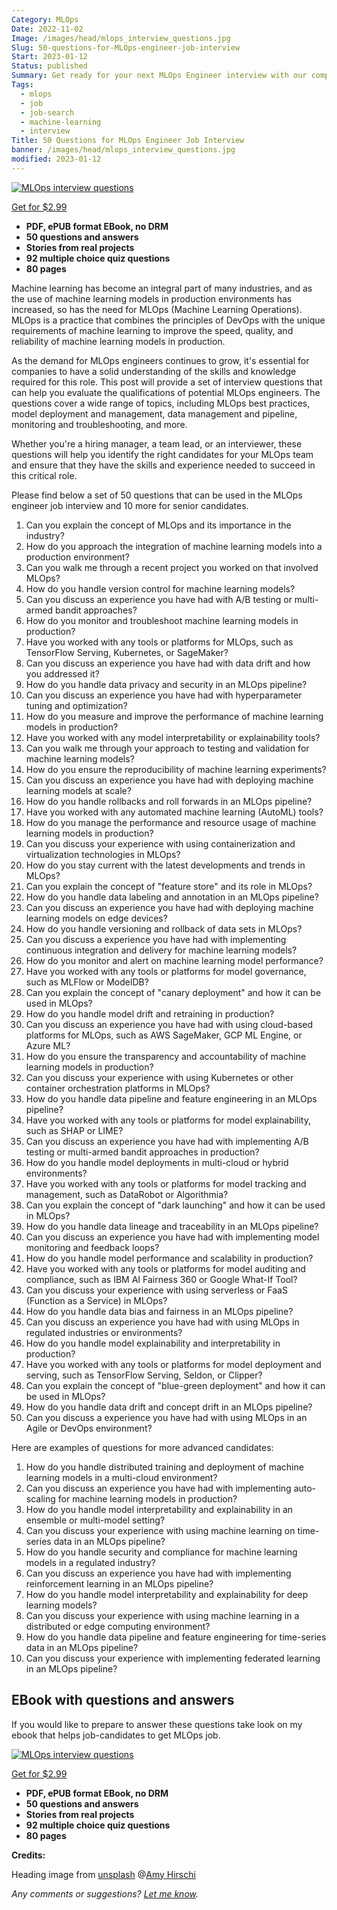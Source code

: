 ```yaml
---
Category: MLOps
Date: 2022-11-02
Image: /images/head/mlops_interview_questions.jpg
Slug: 50-questions-for-MLOps-engineer-job-interview
Start: 2023-01-12
Status: published
Summary: Get ready for your next MLOps Engineer interview with our comprehensive list of 50+ questions. Covering topics like deployment, management, data pipeline, monitoring, and more.
Tags:
  - mlops
  - job
  - job-search
  - machine-learning
  - interview
Title: 50 Questions for MLOps Engineer Job Interview
banner: /images/head/mlops_interview_questions.jpg
modified: 2023-01-12
---
```

[![MLOps interview questions](https://safjan.com/images/mlop_interview_book_cover_3D_300px.jpg)](https://gumroad.com/)

[Get for $2.99](https://ksafjanuser.gumroad.com/l/mlops)

- **PDF, ePUB format EBook, no DRM**
- **50 questions and answers**
- **Stories from real projects**
- **92 multiple choice quiz questions**
- **80 pages**

Machine learning has become an integral part of many industries, and as the use of machine learning models in production environments has increased, so has the need for MLOps (Machine Learning Operations). MLOps is a practice that combines the principles of DevOps with the unique requirements of machine learning to improve the speed, quality, and reliability of machine learning models in production.

As the demand for MLOps engineers continues to grow, it's essential for companies to have a solid understanding of the skills and knowledge required for this role. This post will provide a set of interview questions that can help you evaluate the qualifications of potential MLOps engineers. The questions cover a wide range of topics, including MLOps best practices, model deployment and management, data management and pipeline, monitoring and troubleshooting, and more.

Whether you're a hiring manager, a team lead, or an interviewer, these questions will help you identify the right candidates for your MLOps team and ensure that they have the skills and experience needed to succeed in this critical role.

Please find below a set of 50 questions that can be used in the MLOps engineer job interview and 10 more for senior candidates.

 1. Can you explain the concept of MLOps and its importance in the industry?
 2. How do you approach the integration of machine learning models into a production environment?
 3. Can you walk me through a recent project you worked on that involved MLOps?
 4. How do you handle version control for machine learning models?
 5. Can you discuss an experience you have had with A/B testing or multi-armed bandit approaches?
 6. How do you monitor and troubleshoot machine learning models in production?
 7. Have you worked with any tools or platforms for MLOps, such as TensorFlow Serving, Kubernetes, or SageMaker?
 8. Can you discuss an experience you have had with data drift and how you addressed it?
 9. How do you handle data privacy and security in an MLOps pipeline?
 10. Can you discuss an experience you have had with hyperparameter tuning and optimization?
 11. How do you measure and improve the performance of machine learning models in production?
 12. Have you worked with any model interpretability or explainability tools?
 13. Can you walk me through your approach to testing and validation for machine learning models?
 14. How do you ensure the reproducibility of machine learning experiments?
 15. Can you discuss an experience you have had with deploying machine learning models at scale?
 16. How do you handle rollbacks and roll forwards in an MLOps pipeline?
 17. Have you worked with any automated machine learning (AutoML) tools?
 18. How do you manage the performance and resource usage of machine learning models in production?
 19. Can you discuss your experience with using containerization and virtualization technologies in MLOps?
 20. How do you stay current with the latest developments and trends in MLOps?
 21. Can you explain the concept of "feature store" and its role in MLOps?
 22. How do you handle data labeling and annotation in an MLOps pipeline?
 23. Can you discuss an experience you have had with deploying machine learning models on edge devices?
 24. How do you handle versioning and rollback of data sets in MLOps?
 25. Can you discuss a experience you have had with implementing continuous integration and delivery for machine learning models?
 26. How do you monitor and alert on machine learning model performance?
 27. Have you worked with any tools or platforms for model governance, such as MLFlow or ModelDB?
 28. Can you explain the concept of "canary deployment" and how it can be used in MLOps?
 29. How do you handle model drift and retraining in production?
 30. Can you discuss an experience you have had with using cloud-based platforms for MLOps, such as AWS SageMaker, GCP ML Engine, or Azure ML?
 31. How do you ensure the transparency and accountability of machine learning models in production?
 32. Can you discuss your experience with using Kubernetes or other container orchestration platforms in MLOps?
 33. How do you handle data pipeline and feature engineering in an MLOps pipeline?
 34. Have you worked with any tools or platforms for model explainability, such as SHAP or LIME?
 35. Can you discuss an experience you have had with implementing A/B testing or multi-armed bandit approaches in production?
 36. How do you handle model deployments in multi-cloud or hybrid environments?
 37. Have you worked with any tools or platforms for model tracking and management, such as DataRobot or Algorithmia?
 38. Can you explain the concept of "dark launching" and how it can be used in MLOps?
 39. How do you handle data lineage and traceability in an MLOps pipeline?
 40. Can you discuss an experience you have had with implementing model monitoring and feedback loops?
 41. How do you handle model performance and scalability in production?
 42. Have you worked with any tools or platforms for model auditing and compliance, such as IBM AI Fairness 360 or Google What-If Tool?
 43. Can you discuss your experience with using serverless or FaaS (Function as a Service) in MLOps?
 44. How do you handle data bias and fairness in an MLOps pipeline?
 45. Can you discuss an experience you have had with using MLOps in regulated industries or environments?
 46. How do you handle model explainability and interpretability in production?
 47. Have you worked with any tools or platforms for model deployment and serving, such as TensorFlow Serving, Seldon, or Clipper?
 48. Can you explain the concept of "blue-green deployment" and how it can be used in MLOps?
 49. How do you handle data drift and concept drift in an MLOps pipeline?
 50. Can you discuss a experience you have had with using MLOps in an Agile or DevOps environment?

Here are examples of questions for more advanced candidates:

1. How do you handle distributed training and deployment of machine learning models in a multi-cloud environment?
2. Can you discuss an experience you have had with implementing auto-scaling for machine learning models in production?
3. How do you handle model interpretability and explainability in an ensemble or multi-model setting?
4. Can you discuss your experience with using machine learning on time-series data in an MLOps pipeline?
5. How do you handle security and compliance for machine learning models in a regulated industry?
6. Can you discuss an experience you have had with implementing reinforcement learning in an MLOps pipeline?
7. How do you handle model interpretability and explainability for deep learning models?
8. Can you discuss your experience with using machine learning in a distributed or edge computing environment?
9. How do you handle data pipeline and feature engineering for time-series data in an MLOps pipeline?
10. Can you discuss your experience with implementing federated learning in an MLOps pipeline?

## EBook with questions and answers

If you would like to prepare to answer these questions take look on my ebook that helps job-candidates to get MLOps job.

[![MLOps interview questions](https://safjan.com/images/mlop_interview_book_cover_3D_300px.jpg)](https://ksafjanuser.gumroad.com/l/mlops)

[Get for $2.99](https://gumroad.com/)

- **PDF, ePUB format EBook, no DRM**
- **50 questions and answers**
- **Stories from real projects**
- **92 multiple choice quiz questions**
- **80 pages**

**Credits:**

Heading image from [unsplash](https://unsplash.com/photos/JaoVGh5aJ3E) @[Amy Hirschi](https://unsplash.com/@amyhirschi)

*Any comments or suggestions? [Let me know](mailto:ksafjan@gmail.com?subject=Blog+post).*

